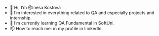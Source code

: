 - 👋 Hi, I’m @Inesa Kostova
- 👀 I’m interested in everything related to QA and especially projects and internship.
- 🌱 I’m currently learning QA Fundamental in SoftUni.
- 📫 How to reach me: in my profile in Linkedln.


<!---
InesKostova/InesKostova is a ✨ special ✨ repository because its `README.md` (this file) appears on your GitHub profile.
You can click the Preview link to take a look at your changes.
--->
